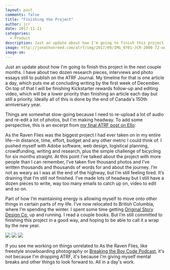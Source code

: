 ```yaml
---
layout: post
comments: false
title: "Finishing the Project"
author: jcr
date: 2017-11-11
categories:
  - Product
description: Just an update about how I'm going to finish this project in the next couple months.
image: http://jonathonreed.com/atrf/img/2017/09/IMG_9701-JCR-2000-72-web.jpg
image-sm:
---
```


Just an update about how I'm going to finish this project in the next couple months. I have about two dozen research pieces, interviews and photo essays still to publish on the ATRF Journal. My timeline for that is one article a day, which puts me at concluding writing by the first week of December. On top of that I will be finishing Kickstarter rewards follow-up and editing video, which will be a lower priority than finishing an article each day but still a priority. Ideally all of this is done by the end of Canada's 150th anniversary year.

Things are somewhat slow-going because I need to re-upload a lot of audio and re-edit a lot of photos, but I'm making headway. To add some perspective, this is an excerpt from <a href="https://ello.co/jonathonreed/post/agioox_6g_b7jjtzwtiwra">my final ATRF post on Ello</a>:

As the Raven Flies was the biggest project I had ever taken on in my entire life—in distance, time, effort, budget and any other metric I could think of. I pushed myself with Adobe software, web design, logistical planning, crowdfunding, writing and research, plus the simple challenge of bicycling for six months straight. At this point I’ve talked about the project with more people than I can remember, I’ve taken five thousand photos and I’ve written thousands and thousands of words for and about the journey. I’m not as weary as I was at the end of the highway, but I’m still feeling tired. It’s draining that I’m still not finished. I’ve made lots of headway but I still have a dozen pieces to write, way too many emails to catch up on, video to edit and so on.

Part of how I’m maintaining energy is allowing myself to move onto other things in certain parts of my life. I’ve now relocated to British Columbia, where I’m spending the winter. I spent some time getting <a href="http://jonathonreed.com/freelancing">Original Story Design Co.</a> up and running. I read a couple books. But I’m still committed to finishing this project in a good way, and hoping to be able to call it a wrap by the new year. 

<img src="http://jonathonreed.com/atrf/img/2017/11/IMG_9701-logo-2000-72-web.jpg">

<img src="http://jonathonreed.com/atrf/img/2017/11/IMG_8704-logo-2000-72-web.jpg">

<img src="http://jonathonreed.com/atrf/img/2017/11/IMG_9280-logo-2000-72-web.jpg">

If you see me working on things unrelated to As the Raven Flies, like freestyle snowboarding photography or <a href="http://breakingtheboycode.com">Breaking the Boy Code Podcast</a>, it's not because I'm dropping ATRF, it's because I'm giving myself mental breaks and other things to look forward to. All in a day's work.